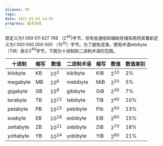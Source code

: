 ```yaml
---
aliases: TB
tags: 
date: 2022-01-03 14:05
progress: 基本完成
---
```

原定义为1 099 511 627 766 （$2^40$)字节，但有些通信和辅助存储系统将其重新定义为1 000 000 000 000 （$10^12$）字节。为了避免混淆，使用术语tebibyte（TiB）表示$2^40$字节。下图为十进制和二进制术语的范围。

|十进制|缩写|数值|二进制术语|缩写|数值|数值差别|
|----|---|----|--------|---|----|-----|
|kilobyte|KB|$10^3$|kibibyte|KiB|$2^{10}$|2%|
|megabyte|MB|$10^6$|mebibyte|MiB|$2^{20}$|5%|
|gigabyte|GB|$10^9$|gibibyte|GiB|$2^{30}$|7%|
|terabyte|TB|$10^{12}$|tebibyte|TiB|$2^{40}$|10%|
|petabyte|PB|$10^{15}$|pebibyte|Pib|$2^{50}$|13%|
|exabyte|EB|$10^{18}$|exbibyte|EiB|$2^{60}$|15%|
|zettabyte|ZB|$10^{21}$|zebibyte|ZiB|$2^{70}$|18%|
|yottabyte|YB|$10^{24}$|yobibyte|YiB|$2^{80}$|21%|
